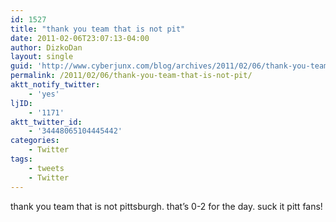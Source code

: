 ```yaml
---
id: 1527
title: "thank you team that is not pit"
date: 2011-02-06T23:07:13-04:00
author: DizkoDan
layout: single
guid: 'http://www.cyberjunx.com/blog/archives/2011/02/06/thank-you-team-that-is-not-pit/'
permalink: /2011/02/06/thank-you-team-that-is-not-pit/
aktt_notify_twitter:
    - 'yes'
ljID:
    - '1171'
aktt_twitter_id:
    - '34448065104445442'
categories:
    - Twitter
tags:
    - tweets
    - Twitter
---
```


thank you team that is not pittsburgh. that’s 0-2 for the day. suck it pitt fans!